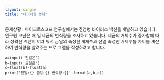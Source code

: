 ```yaml
---
layout: single
title: "데이터형 변화"
---
```


문제상황 : 마이크로스코프 연구실에서는 전염병 바이러스 백신을 개발하고 있습니다. 연구원 코난은 매
일 세균의 번식량을 조사하고 있습니다. 세균의 개체수가 증가함에 따라 정확한 계산이 어려
워서 금일의 측정한 개체수과 전일 측정한 개체수를 차이를 계산하여 번식량을 알려주는 프로
그램을 작성하려고 합니다.

~~~
a=input('전일은')
b=input('금일은')
c=float(b)-float(a)
print('전일:{} 금일:{} 번식량:{}'.format(a,b,c))
~~~
